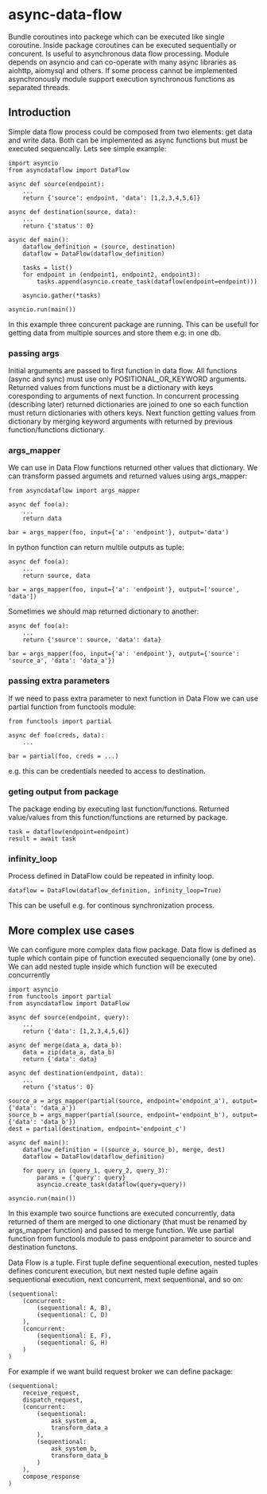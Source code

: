 # async-data-flow
Bundle coroutines into packege which can be executed like single coroutine. Inside package coroutines can be executed sequentially or concurent. Is useful to asynchronous data flow processing. Module depends on asyncio and can co-operate with many async libraries as aiohttp, aiomysql and others. If some process cannot be implemented asynchronously module support execution synchronous functions as separated threads. 

## Introduction
Simple data flow process could be composed from two elements: get data and write data. Both can be implemented as async functions but must be executed sequencally. Lets see simple example:

    import asyncio
    from asyncdataflow import DataFlow

    async def source(endpoint):
        ...
        return {'source': endpoint, 'data': [1,2,3,4,5,6]}

    async def destination(source, data):
        ...
        return {'status': 0}

    async def main():
        dataflow_definition = (source, destination)
        dataflow = DataFlow(dataflow_definition)

        tasks = list()
        for endpoint in (endpoint1, endpoint2, endpoint3):
            tasks.append(asyncio.create_task(dataflow(endpoint=endpoint)))

        asyncio.gather(*tasks)

    asyncio.run(main())

In this example three concurent package are running. This can be usefull for getting data from multiple sources and store them e.g: in one db. 

### passing args

Initial arguments are passed to first function in data flow. All functions (async and sync) must use only POSITIONAL_OR_KEYWORD arguments. Returned values from functions must be a dictionary with keys coresponding to arguments of next function. In concurrent processing (describing later) returned dictionaries are joined to one so each function must return dictionaries with others keys. Next function getting values from dictionary by merging keyword arguments with returned by previous function/functions dictionary. 

### args_mapper

We can use in Data Flow functions returned other values that dictionary. We can transform passed argumets and returned values using args_mapper:

    from asyncdataflow import args_mapper

    async def foo(a):
        ...
        return data

    bar = args_mapper(foo, input={'a': 'endpoint'}, output='data')  

In python function can return multile outputs as tuple:

    async def foo(a):
        ...
        return source, data

    bar = args_mapper(foo, input={'a': 'endpoint'}, output=['source', 'data'])  

Sometimes we should map returned dictionary to another:

    async def foo(a):
        ...
        return {'source': source, 'data': data}

    bar = args_mapper(foo, input={'a': 'endpoint'}, output={'source': 'source_a', 'data': 'data_a'})  

### passing extra parameters

If we need to pass extra parameter to next function in Data Flow we can use partial function from functools module:

    from functools import partial

    async def foo(creds, data):
        ...

    bar = partial(foo, creds = ...)

e.g. this can be credentials needed to access to destination.

### geting output from package

The package ending by executing last function/functions. Returned value/values from this function/functions are returned by package.

    task = dataflow(endpoint=endpoint)
    result = await task

### infinity_loop

Process defined in DataFlow could be repeated in infinity loop.

    dataflow = DataFlow(dataflow_definition, infinity_loop=True)

This can be usefull e.g. for continous synchronization process.

## More complex use cases

We can configure more complex data flow package. Data flow is defined as tuple which contain pipe of function executed sequencionally (one by one). We can add nested tuple inside which function will be executed concurrently

    import asyncio
    from functools import partial
    from asyncdataflow import DataFlow

    async def source(endpoint, query):
        ...
        return {'data': [1,2,3,4,5,6]}

    async def merge(data_a, data_b):
        data = zip(data_a, data_b)
        return {'data': data}

    async def destination(endpoint, data):
        ...
        return {'status': 0}

    source_a = args_mapper(partial(source, endpoint='endpoint_a'), output={'data': 'data_a'})  
    source_b = args_mapper(partial(source, endpoint='endpoint_b'), output={'data': 'data_b'})  
    dest = partial(destinatiom, endpoint='endpoint_c')

    async def main():
        dataflow_definition = ((source_a, source_b), merge, dest)
        dataflow = DataFlow(dataflow_definition)

        for query in (query_1, query_2, query_3):
            params = {'query': query}
            asyncio.create_task(dataflow(query=query))

    asyncio.run(main())

In this example two source functions are executed concurrently, data returned of them are merged to one dictionary (that must be renamed by args_mapper function) and passed to merge function. We use partial function from functools module to pass endpoint parameter to source and destination functons.

Data Flow is a tuple. First tuple define sequentional execution, nested tuples defines concurent execution, but next nested tuple define again sequentional execution, next concurrent, mext sequentional, and so on:

    (sequentional: 
        (concurrent: 
            (sequentional: A, B), 
            (sequentional: C, D)
        ), 
        (concurrent: 
            (sequentional: E, F), 
            (sequentional: G, H)
        )
    )

For example if we want build request broker we can define package:

    (sequentional: 
        receive_request,
        dispatch_request,
        (concurrent: 
            (sequentional: 
                ask_system_a,
                transform_data_a
            ), 
            (sequentional: 
                ask_system_b,
                transform_data_b
            )
        ), 
        compose_response
    )

